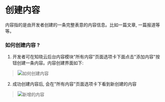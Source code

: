 # 创建内容

内容指的是由开发者创建的一条完整表意的内容信息。比如一篇文章, 一篇报道等等。

### 如何创建内容 ?
1. 开发者可在知晓云后台内容模块"所有内容"页面选项卡下面点击"添加内容"按钮创建一条内容。内容创建界面如下:
> ![如何创建内容]("/images/content/create-content.png" "如何创建内容")

2. 成功创建内容后, 会在"所有内容"页面选项卡下看到新创建的内容
> ![新增的内容]("/images/content/new-content.png" "新增内容")
